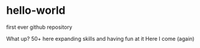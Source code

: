# hello-world
first ever github repository

What up? 50+ here expanding skills and having fun at it
Here I come (again)
